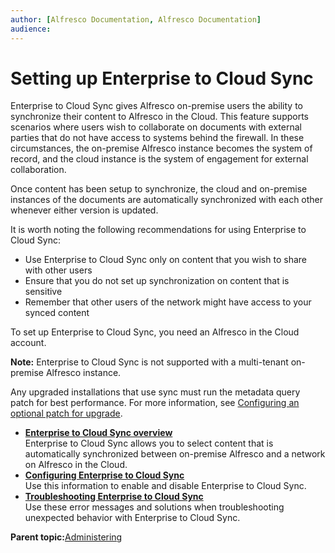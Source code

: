 ```yaml
---
author: [Alfresco Documentation, Alfresco Documentation]
audience: 
---
```


# Setting up Enterprise to Cloud Sync

Enterprise to Cloud Sync gives Alfresco on-premise users the ability to synchronize their content to Alfresco in the Cloud. This feature supports scenarios where users wish to collaborate on documents with external parties that do not have access to systems behind the firewall. In these circumstances, the on-premise Alfresco instance becomes the system of record, and the cloud instance is the system of engagement for external collaboration.

Once content has been setup to synchronize, the cloud and on-premise instances of the documents are automatically synchronized with each other whenever either version is updated.

It is worth noting the following recommendations for using Enterprise to Cloud Sync:

-   Use Enterprise to Cloud Sync only on content that you wish to share with other users
-   Ensure that you do not set up synchronization on content that is sensitive
-   Remember that other users of the network might have access to your synced content

To set up Enterprise to Cloud Sync, you need an Alfresco in the Cloud account.

**Note:** Enterprise to Cloud Sync is not supported with a multi-tenant on-premise Alfresco instance.

Any upgraded installations that use sync must run the metadata query patch for best performance. For more information, see [Configuring an optional patch for upgrade](intrans-metadata-conf-patch.md).

-   **[Enterprise to Cloud Sync overview](../concepts/cloud-sync-arc-overview.md)**  
Enterprise to Cloud Sync allows you to select content that is automatically synchronized between on-premise Alfresco and a network on Alfresco in the Cloud.
-   **[Configuring Enterprise to Cloud Sync](../concepts/cloud-sync-config.md)**  
Use this information to enable and disable Enterprise to Cloud Sync.
-   **[Troubleshooting Enterprise to Cloud Sync](../concepts/cloud-sync-troubleshooting.md)**  
Use these error messages and solutions when troubleshooting unexpected behavior with Enterprise to Cloud Sync.

**Parent topic:**[Administering](../concepts/ch-administering.md)

